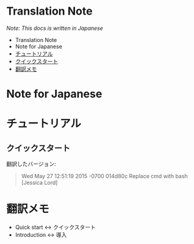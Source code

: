 Translation Note
================

_Note: This docs is written in Japanese_

* Translation Note
* Note for Japanese
 * [チュートリアル](チュートリアル)
  * [クイックスタート](#クイックスタート)
 * [翻訳メモ](#翻訳メモ)

# Note for Japanese



# チュートリアル

## クイックスタート

翻訳したバージョン:

>Wed May 27 12:51:19 2015 -0700 014d80c Replace cmd with bash  [Jessica Lord]

# 翻訳メモ

* Quick start ↔ クイックスタート
* Introduction ↔ 導入
